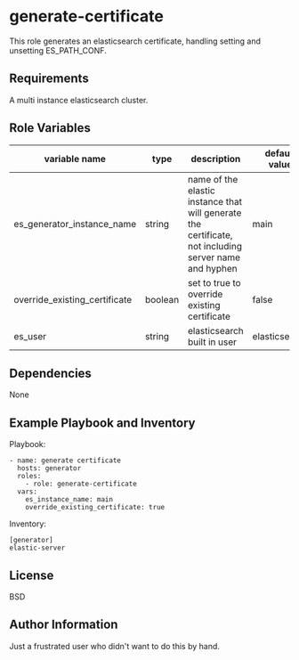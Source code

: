 generate-certificate
=========

This role generates an elasticsearch certificate, handling setting and unsetting ES_PATH_CONF.

Requirements
------------

A multi instance elasticsearch cluster.

Role Variables
--------------

variable name | type | description | default value
------------- | -------- | ------------------------ | -------------
es_generator_instance_name | string | name of the elastic instance that will generate the certificate, not including server name and hyphen | main
override_existing_certificate | boolean | set to true to override existing certificate | false
es_user | string | elasticsearch built in user | elasticsearch

Dependencies
------------

None

Example Playbook and Inventory
----------------
Playbook:

    - name: generate certificate
      hosts: generator
      roles:
        - role: generate-certificate
      vars:
        es_instance_name: main
        override_existing_certificate: true
        
Inventory:

    [generator]
    elastic-server


License
-------

BSD

Author Information
------------------

Just a frustrated user who didn't want to do this by hand.
